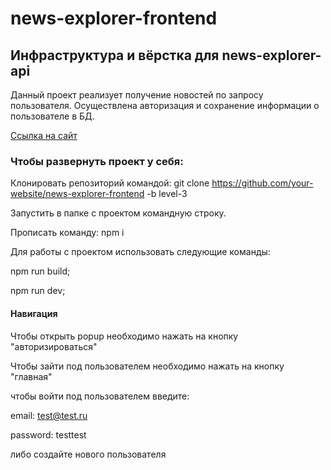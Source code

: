 # news-explorer-frontend

## Инфраструктура и вёрстка для news-explorer-api

Данный проект реализует получение новостей по запросу пользователя. Осуществлена авторизация и сохранение информации о пользователе в БД.

[Ссылка на сайт](https://www.your-news-explorer.tk)

### Чтобы развернуть проект у себя:

Клонировать репозиторий командой: git clone https://github.com/your-website/news-explorer-frontend -b level-3

Запустить в папке с проектом командную строку.

Прописать команду: npm i

Для работы с проектом использовать следующие команды:

npm run build; 

npm run dev;


#### Навигация
Чтобы открыть popup необходимо нажать на кнопку "авторизироваться"

Чтобы зайти под пользователем необходимо нажать на кнопку "главная"


чтобы войти под пользователем введите:

email: test@test.ru

password: testtest

либо создайте нового пользователя